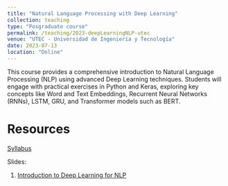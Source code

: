 ```yaml
---
title: "Natural Language Processing with Deep Learning"
collection: teaching
type: "Posgraduate course"
permalink: /teaching/2023-deepLearningNLP-utec
venue: "UTEC - Universidad de Ingeniería y Tecnología"
date: 2023-07-13
location: "Online"
---
```


This course provides a comprehensive introduction to Natural Language Processing (NLP) using advanced Deep Learning techniques. Students will engage with practical exercises in Python and Keras, exploring key concepts like Word and Text Embeddings, Recurrent Neural Networks (RNNs), LSTM, GRU, and Transformer models such as BERT.


Resources
======
[Syllabus](https://drive.google.com/file/d/1tOPvGFwMd8Y0G0SWmV8pUVi1hlBNq-Ng/view)

Slides:

1. [Introduction to Deep Learning for NLP](https://drive.google.com/file/d/1oL3eRLVtswwLaPdC06gYcou1Q63A-ATY/view)
<!--
2. [Lecture 02 - Pandas](https://www.youtube.com/watch?v=3d6irxSVYto)
3. [Lecture 03 - Matplotlib](https://www.youtube.com/watch?v=gNM15emRSS8)
4. [Lecture 04 - Data Science](https://www.youtube.com/watch?v=DsXgFFFDkoQ)
5. [Lecture 05 - Regression Models I](https://www.youtube.com/watch?v=KmPVswgJEo0)
6. [Lecture 06 - Regression Models II](https://www.youtube.com/watch?v=jRJ4SBjJPJM)
7. [Lecture 07 - Classification Models I](https://www.youtube.com/watch?v=IHacvzxLiZg)
8. [Lecture 08 - Classification Models II](https://www.youtube.com/watch?v=rAjhjRivjjY)
9. [Lecture 09 - Clustering I](https://www.youtube.com/watch?v=FsLs8_qCCS0)
10. [Lecture 10 - Clustering II](https://www.youtube.com/watch?v=wleRYHajN6Y)
11. [Lecture 11 - Neural Networks I](https://www.youtube.com/watch?v=D07Vw_UPgt0)
12. [Lecture 12 - Neural Networks II](https://www.youtube.com/watch?v=I-gmwbYEgZA)
13. [Lecture 13 - Time Series](https://www.youtube.com/watch?v=AkPmpheXD44)


Notebooks
=====
1. [Python](https://github.com/walterpcasas/notebooks_class/blob/master/2023/dicitece/python.ipynb)
2. [Numpy](https://github.com/walterpcasas/notebooks_class/blob/master/2023/dicitece/numpy.ipynb)
3. [Pandas](https://github.com/walterpcasas/notebooks_class/blob/master/2023/dicitece/pandas.ipynb)
4. [Matplotlib](https://github.com/walterpcasas/notebooks_class/blob/master/2023/dicitece/matplotlib.ipynb)
5. [Scikit-Learn](https://github.com/walterpcasas/notebooks_class/blob/master/2023/dicitece/sklearn.ipynb)
6. [Linear Regression](https://github.com/walterpcasas/notebooks_class/blob/master/2023/dicitece/regression.ipynb)
7. [Classification](https://github.com/walterpcasas/notebooks_class/blob/master/2023/dicitece/classification.ipynb)
8. [Clustering 1](https://github.com/walterpcasas/notebooks_class/blob/master/2023/dicitece/clustering.ipynb)
9. [Clustering 2](https://github.com/walterpcasas/notebooks_class/blob/master/2023/dicitece/clustering_ii.ipynb)
10. [Neural Networks](https://github.com/walterpcasas/notebooks_class/blob/master/2023/dicitece/neuralnet.ipynb)
11. [Time Series](https://github.com/walterpcasas/notebooks_class/blob/master/2023/dicitece/time_series.ipynb)

-->